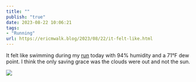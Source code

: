 ```yaml
---
title: ""
publish: "true"
date: 2023-08-22 10:06:21
tags:
- "Running"
url: https://ericmwalk.blog/2023/08/22/it-felt-like.html
---
```

It felt like swimming during my [run](https://strava.com/activities/9698019762) today with 94% humidity and a 71°F dew point. I think the only saving grace was the clouds were out and not the sun.

![](https://ericmwalk.blog/uploads/2023/a2b66beb513341c6a036ca777910799a.jpg)